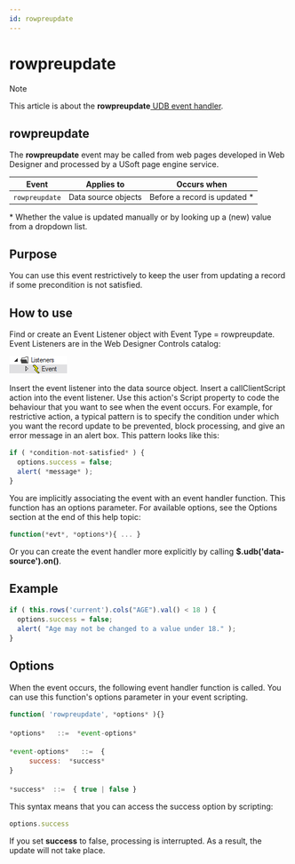 ```yaml
---
id: rowpreupdate
---
```


# rowpreupdate



> [!NOTE]
> This article is about the **rowpreupdate**[ UDB event handler](/docs/Web%20and%20app%20UIs/UDB%20Events).

## **rowpreupdate**

The **rowpreupdate** event may be called from web pages developed in Web Designer and processed by a USoft page engine service.

|**Event**|**Applies to**|**Occurs when**|
|--------|--------|--------|
|`rowpreupdate`|Data source objects|Before a record is updated *|



* Whether the value is updated manually or by looking up a (new) value from a dropdown list.

## Purpose

You can use this event restrictively to keep the user from updating a record if some precondition is not satisfied.

## How to use

Find or create an Event Listener object with Event Type = rowpreupdate. Event Listeners are in the Web Designer Controls catalog:

![](./assets/ff8672be-ff07-426e-ba7e-0ecf37444b63.png)

Insert the event listener into the data source object. Insert a callClientScript action into the event listener. Use this action's Script property to code the behaviour that you want to see when the event occurs. For example, for restrictive action, a typical pattern is to specify the condition under which you want the record update to be prevented, block processing, and give an error message in an alert box. This pattern looks like this:

```js
if ( *condition-not-satisfied* ) {
  options.success = false;
  alert( *message* );
}
```

You are implicitly associating the event with an event handler function. This function has an options parameter. For available options, see the Options section at the end of this help topic:

```js
function(*evt*, *options*){ ... }
```

Or you can create the event handler more explicitly by calling **$.udb('data-source').on()**.

## Example

```js
if ( this.rows('current').cols("AGE").val() < 18 ) {
  options.success = false;
  alert( "Age may not be changed to a value under 18." );
}
```

## Options

When the event occurs, the following event handler function is called. You can use this function's options parameter in your event scripting.

```js
function( 'rowpreupdate', *options* ){}

*options*   ::=  *event-options*

*event-options*   ::=  {
     success:  *success*
}

*success*  ::=  { true | false }
```

This syntax means that you can access the success option by scripting:

```js
options.success
```

If you set **success** to false, processing is interrupted. As a result, the update will not take place.
